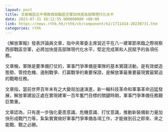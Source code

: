 ```yaml
---
layout: post
title: 文章稱習近平視察西部戰區空軍加快提高部隊現代化水平
date: 2023-07-31 18:12:55.000000000 +08:00
link: https://news.rthk.hk/rthk/ch/component/k2/1711414-20230731.htm
categories: rthk
---
```


《解放軍報》發表評論員文章，指中央軍委主席習近平在八一建軍節來臨之際視察西部戰區空軍，必將加快提高部隊現代化水平，堅定完成黨和人民賦予的各項任務。

文章稱，軍隊是要準備打仗的，軍事鬥爭準備是軍隊的基本實踐活動，是有效塑造態勢、管控危機、遏制戰爭、打贏戰爭的重要保證，是解放軍最重要最現實最緊迫的戰略任務。

文章指，當前世界百年未有之大變局加速演進，新一輪科技革命和軍事革命迅猛發展，解放軍建設正處在實現建軍一百年奮鬥目標的關鍵時期，軍事鬥爭準備任務艱巨繁重。

文章認為，只有進一步強化憂患意識、危機意識、打仗意識，推動新裝備新力量加快形成戰鬥力等，紮紮實實做好軍事鬥爭準備各項工作，才能做到召之即來、來之能戰、戰之必勝。
